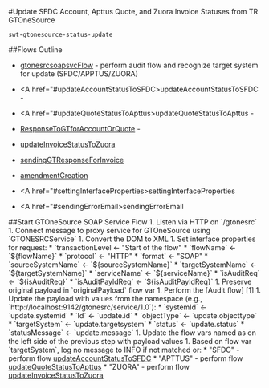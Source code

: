 #Update SFDC Account, Apttus Quote, and Zuora Invoice Statuses from TR GTOneSource

    swt-gtonesource-status-update

##Flows Outline

* <A href="#gtonesrcsoapsvcFlow">gtonesrcsoapsvcFlow</A> - perform audit flow and recognize target system for update (SFDC/APPTUS/ZUORA)

* <A href="#updateAccountStatusToSFDC>updateAccountStatusToSFDC</A> - 

* <A href="#updateQuoteStatusToApttus>updateQuoteStatusToApttus</A> -

* <A href="#ResponseToGTforAccountOrQuote">ResponseToGTforAccountOrQuote</A> -

* <A href="#updateInvoiceStatusToZuora">updateInvoiceStatusToZuora</A>

* <A href="#sendingGTResponseForInvoice">sendingGTResponseForInvoice</A>

* <A href="#amendmentCreation">amendmentCreation</A>

* <A href="#settingInterfaceProperties>settingInterfaceProperties</A>

* <A href="#sendingErrorEmail>sendingErrorEmail</A>

<A name="gtonesrcsoapsvcFlow">
##Start GTOneSource SOAP Service Flow</A>
1. Listen via HTTP on `/gtonesrc`
1. Connect message to proxy service for GTOneSource using `GTONESRCService`
1. Convert the DOM to XML
1. Set interface properties for request:
   * `transactionLevel <- "Start of the flow"
   * `flowName` <- `${flowName}`
   * `protocol` <- "HTTP"
   * `format` <- "SOAP"
   * `sourceSystemName` <- `${sourceSystemName}`
   * `targetSystemName` <- `${targetSystemName}`
   * `serviceName` <- `${serviceName}`
   * `isAuditReq` <- `${isAuditReq}`
   * `isAuditPayldReq` <- `${isAuditPayldReq}`
1. Preserve original payload in `originalPayload` flow var
1. Perform the [Audit flow] [1]
1. Update the payload with values from the namespace (e.g., `http://localhost:9142/gtonesrc/service/1.0`):
   * `systemId` <- `update.systemid`
   * `Id` <- `update.id`
   * `objectType` <- `update.objecttype`
   * `targetSystem` <- `update.targetsystem`
   * `status` <- `update.status`
   * `statusMessage` <- `update.message`
1. Update the flow vars named as on the left side of the previous step with payload values
1. Based on flow var `targetSystem`, log no message to INFO if not matched or:
   * "SFDC" - perform flow <A href="#updateAccountStatusToSFDC">updateAccountStatusToSFDC</A>
   * "APTTUS" - perform flow <A href="#updateQuoteStatusToApttus">updateQuoteStatusToApttus</A>
   * "ZUORA" - perform flow <A href="#updateInvoiceStatusToZuora">updateInvoiceStatusToZuora</A>

[1]: https://github.com/lcgillies/TestGitHubPages/tree/dev/CommonServicesWrapper#common-audit-flow

